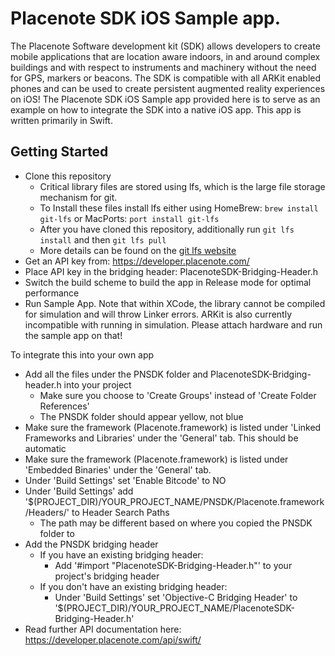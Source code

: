 # Placenote SDK iOS Sample app.
The Placenote Software development kit (SDK) allows developers to create mobile applications that are location aware indoors, in and around complex buildings and with respect to instruments and machinery without the need for GPS, markers or beacons. The SDK is compatible with all ARKit enabled phones and can be used to create persistent augmented reality experiences on iOS!
The Placenote SDK iOS Sample app provided here is to serve as an example on how to integrate the SDK into a native iOS app. This app is written primarily in Swift.

## Getting Started
* Clone this repository
  * Critical library files are stored using lfs, which is the large file storage mechanism for git.
  * To Install these files install lfs either using HomeBrew: `brew install git-lfs` or MacPorts: `port install git-lfs`
  * After you have cloned this repository, additionally run `git lfs install` and then `git lfs pull`
  * More details can be found on the [git lfs website](https://git-lfs.github.com/)
* Get an API key from: https://developer.placenote.com/
* Place API key in the bridging header: PlacenoteSDK-Bridging-Header.h
* Switch the build scheme to build the app in Release mode for optimal performance
* Run Sample App. Note that within XCode, the library cannot be compiled for simulation and will throw Linker errors. ARKit is also currently incompatible with running in simulation. Please attach hardware and run the sample app on that!

To integrate this into your own app
* Add all the files under the PNSDK folder and PlacenoteSDK-Bridging-header.h into your project
    * Make sure you choose to 'Create Groups' instead of 'Create Folder References'
    * The PNSDK folder should appear yellow, not blue
* Make sure the framework (Placenote.framework) is listed under 'Linked Frameworks and Libraries' under the 'General' tab. This should be automatic
* Make sure the framework (Placenote.framework) is listed under 'Embedded Binaries' under the 'General' tab.
* Under 'Build Settings' set 'Enable Bitcode' to NO
* Under 'Build Settings' add '$(PROJECT_DIR)/YOUR_PROJECT_NAME/PNSDK/Placenote.framework/Headers/' to Header Search Paths
    * The path may be different based on where you copied the PNSDK folder to
* Add the PNSDK bridging header
    * If you have an existing bridging header:
        * Add '#import "PlacenoteSDK-Bridging-Header.h"' to your project's bridging header
    * If you don't have an existing bridging header:
        * Under 'Build Settings' set 'Objective-C Bridging Header' to '$(PROJECT_DIR)/YOUR_PROJECT_NAME/PlacenoteSDK-Bridging-Header.h'
* Read further API documentation here: https://developer.placenote.com/api/swift/

